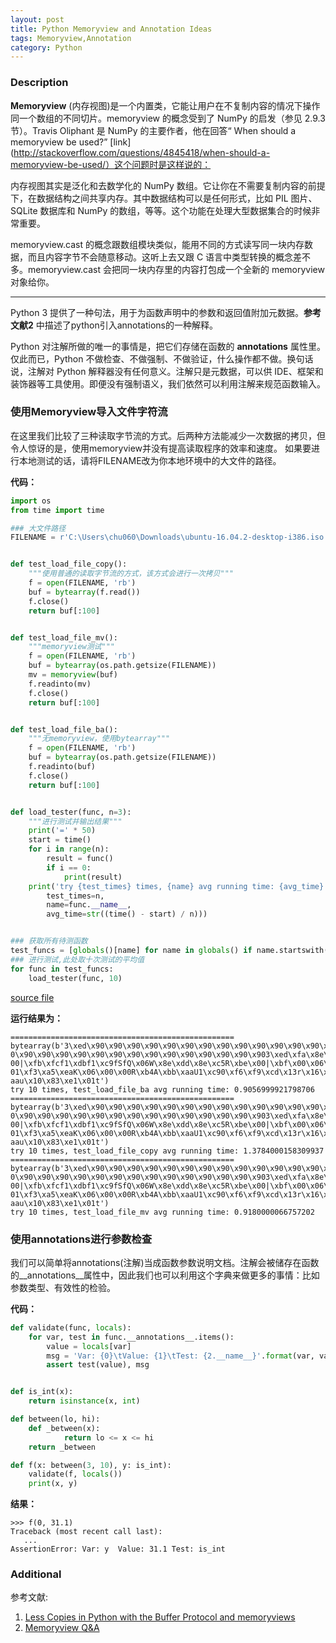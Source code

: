 ```yaml
---
layout: post
title: Python Memoryview and Annotation Ideas
tags: Memoryview,Annotation
category: Python
---
```



### Description
**Memoryview** (内存视图)是一个内置类，它能让用户在不复制内容的情况下操作同一个数组的不同切片。memoryview 的概念受到了 NumPy 的启发（参见 2.9.3 节）。Travis Oliphant 是 NumPy 的主要作者，他在回答“ When should a memoryview be used?” [link](http://stackoverflow.com/questions/4845418/when-should-a-memoryview-be-used/）这个问题时是这样说的：

内存视图其实是泛化和去数学化的 NumPy 数组。它让你在不需要复制内容的前提下，在数据结构之间共享内存。其中数据结构可以是任何形式，比如 PIL 图片、SQLite 数据库和 NumPy 的数组，等等。这个功能在处理大型数据集合的时候非常重要。

memoryview.cast 的概念跟数组模块类似，能用不同的方式读写同一块内存数据，而且内容字节不会随意移动。这听上去又跟 C 语言中类型转换的概念差不多。memoryview.cast 会把同一块内存里的内容打包成一个全新的 memoryview 对象给你。

****

Python 3 提供了一种句法，用于为函数声明中的参数和返回值附加元数据。**参考文献2** 中描述了python引入annotations的一种解释。

Python 对注解所做的唯一的事情是，把它们存储在函数的 __annotations__ 属性里。仅此而已，Python 不做检查、不做强制、不做验证，什么操作都不做。换句话说，注解对 Python 解释器没有任何意义。注解只是元数据，可以供 IDE、框架和装饰器等工具使用。即便没有强制语义，我们依然可以利用注解来规范函数输入。

### 使用Memoryview导入文件字符流
在这里我们比较了三种读取字节流的方式。后两种方法能减少一次数据的拷贝，但令人惊讶的是，使用memoryview并没有提高读取程序的效率和速度。
如果要进行本地测试的话，请将FILENAME改为你本地环境中的大文件的路径。

**代码：**
```python
import os
from time import time

### 大文件路径
FILENAME = r'C:\Users\chu060\Downloads\ubuntu-16.04.2-desktop-i386.iso'


def test_load_file_copy():
    """使用普通的读取字节流的方式，该方式会进行一次拷贝"""
    f = open(FILENAME, 'rb')
    buf = bytearray(f.read())
    f.close()
    return buf[:100]


def test_load_file_mv():
    """memoryview测试"""
    f = open(FILENAME, 'rb')
    buf = bytearray(os.path.getsize(FILENAME))
    mv = memoryview(buf)
    f.readinto(mv)
    f.close()
    return buf[:100]


def test_load_file_ba():
    """无memoryview，使用bytearray"""
    f = open(FILENAME, 'rb')
    buf = bytearray(os.path.getsize(FILENAME))
    f.readinto(buf)
    f.close()
    return buf[:100]


def load_tester(func, n=3):
    """进行测试并输出结果"""
    print('=' * 50)
    start = time()
    for i in range(n):
        result = func()
        if i == 0:
            print(result)
    print('try {test_times} times, {name} avg running time: {avg_time}'.format(
        test_times=n,
        name=func.__name__,
        avg_time=str((time() - start) / n)))


### 获取所有待测函数
test_funcs = [globals()[name] for name in globals() if name.startswith('test')]
### 进行测试,此处取十次测试的平均值
for func in test_funcs:
    load_tester(func, 10)

```
[source file](https://github.com/Motor-taxi-master-rider/Python/tree/master/Script/load_file_with_memoryview.py)

**运行结果为：**
```
==================================================
bytearray(b'3\xed\x90\x90\x90\x90\x90\x90\x90\x90\x90\x90\x90\x90\x90\x90\x90\x9
0\x90\x90\x90\x90\x90\x90\x90\x90\x90\x90\x90\x90\x90\x903\xed\xfa\x8e\xd5\xbc\x
00|\xfb\xfcf1\xdbf1\xc9fSfQ\x06W\x8e\xdd\x8e\xc5R\xbe\x00|\xbf\x00\x06\xb9\x00\x
01\xf3\xa5\xeaK\x06\x00\x00R\xb4A\xbb\xaaU1\xc90\xf6\xf9\xcd\x13r\x16\x81\xfbU\x
aau\x10\x83\xe1\x01t')
try 10 times, test_load_file_ba avg running time: 0.9056999921798706
==================================================
bytearray(b'3\xed\x90\x90\x90\x90\x90\x90\x90\x90\x90\x90\x90\x90\x90\x90\x90\x9
0\x90\x90\x90\x90\x90\x90\x90\x90\x90\x90\x90\x90\x90\x903\xed\xfa\x8e\xd5\xbc\x
00|\xfb\xfcf1\xdbf1\xc9fSfQ\x06W\x8e\xdd\x8e\xc5R\xbe\x00|\xbf\x00\x06\xb9\x00\x
01\xf3\xa5\xeaK\x06\x00\x00R\xb4A\xbb\xaaU1\xc90\xf6\xf9\xcd\x13r\x16\x81\xfbU\x
aau\x10\x83\xe1\x01t')
try 10 times, test_load_file_copy avg running time: 1.3784000158309937
==================================================
bytearray(b'3\xed\x90\x90\x90\x90\x90\x90\x90\x90\x90\x90\x90\x90\x90\x90\x90\x9
0\x90\x90\x90\x90\x90\x90\x90\x90\x90\x90\x90\x90\x90\x903\xed\xfa\x8e\xd5\xbc\x
00|\xfb\xfcf1\xdbf1\xc9fSfQ\x06W\x8e\xdd\x8e\xc5R\xbe\x00|\xbf\x00\x06\xb9\x00\x
01\xf3\xa5\xeaK\x06\x00\x00R\xb4A\xbb\xaaU1\xc90\xf6\xf9\xcd\x13r\x16\x81\xfbU\x
aau\x10\x83\xe1\x01t')
try 10 times, test_load_file_mv avg running time: 0.9180000066757202
```

### 使用annotations进行参数检查
我们可以简单将annotations(注解)当成函数参数说明文档。注解会被储存在函数的__annotations__属性中，因此我们也可以利用这个字典来做更多的事情：比如参数类型、有效性的检验。

**代码：**
```python
def validate(func, locals):
    for var, test in func.__annotations__.items():
        value = locals[var]
        msg = 'Var: {0}\tValue: {1}\tTest: {2.__name__}'.format(var, value, test)
        assert test(value), msg


def is_int(x):
    return isinstance(x, int)

def between(lo, hi):
    def _between(x):
            return lo <= x <= hi
    return _between

def f(x: between(3, 10), y: is_int):
    validate(f, locals())
    print(x, y)
```

**结果：**
```
>>> f(0, 31.1)
Traceback (most recent call last):
   ...
AssertionError: Var: y  Value: 31.1 Test: is_int
```

### Additional
参考文献:
1. [Less Copies in Python with the Buffer Protocol and memoryviews](http://eli.thegreenplace.net/2011/11/28/less-copies-in-python-with-the-buffer-protocol-and-memoryviews/)
2. [Memoryview Q&A](https://stackoverflow.com/questions/3038033/what-are-good-uses-for-python3s-function-annotations)
